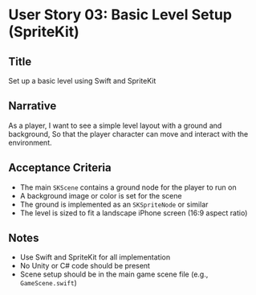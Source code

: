 # User Story 03: Basic Level Setup (SpriteKit)

## Title
Set up a basic level using Swift and SpriteKit

## Narrative
As a player,
I want to see a simple level layout with a ground and background,
So that the player character can move and interact with the environment.

## Acceptance Criteria
- The main `SKScene` contains a ground node for the player to run on
- A background image or color is set for the scene
- The ground is implemented as an `SKSpriteNode` or similar
- The level is sized to fit a landscape iPhone screen (16:9 aspect ratio)

## Notes
- Use Swift and SpriteKit for all implementation
- No Unity or C# code should be present
- Scene setup should be in the main game scene file (e.g., `GameScene.swift`)
